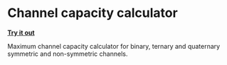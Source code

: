 # Channel capacity calculator
**[Try it out](http://franciscohanna.me/channel-capacity-calculator/)**

Maximum channel capacity calculator for binary, ternary and quaternary symmetric and non-symmetric channels.
